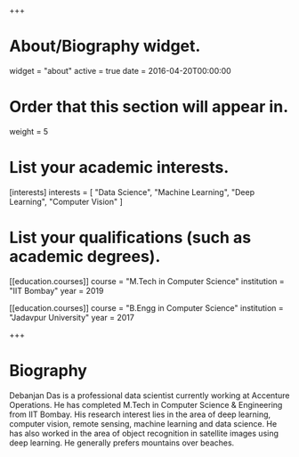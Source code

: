 +++
# About/Biography widget.
widget = "about"
active = true
date = 2016-04-20T00:00:00

# Order that this section will appear in.
weight = 5

# List your academic interests.
[interests]
  interests = [
    "Data Science",
    "Machine Learning",
    "Deep Learning",
    "Computer Vision"
  ]

# List your qualifications (such as academic degrees).
[[education.courses]]
  course = "M.Tech in Computer Science"
  institution = "IIT Bombay"
  year = 2019

[[education.courses]]
  course = "B.Engg in Computer Science"
  institution = "Jadavpur University"
  year = 2017
  
+++

# Biography

Debanjan Das is a professional data scientist currently working at Accenture Operations. He has completed M.Tech in Computer Science & Engineering from IIT Bombay. His research interest lies in the area of deep learning, computer vision, remote sensing, machine learning and data science. He has also worked in the area of object recognition in satellite images using deep learning. He generally prefers mountains over beaches. 
